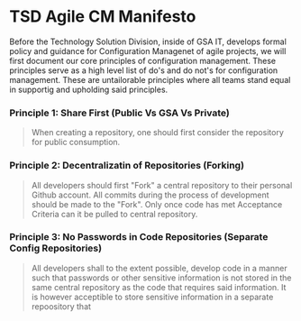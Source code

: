 # TSD Agile CM Manifesto
Before the Technology Solution Division, inside of GSA IT, develops formal policy and guidance for Configuration Managenet of agile projects, we will first document our core principles of configuration management. These principles serve as a high level list of do's and do not's for configuration management. These are untailorable principles where all teams stand equal in supportig and upholding said principles.

### Principle 1: Share First (Public Vs GSA Vs Private)
> When creating a repository, one should first consider the repository for public consumption.

### Principle 2: Decentralizatin of Repositories (Forking)
> All developers should first "Fork" a central repository to their personal Github account. All commits during the process of development should be made to the "Fork". Only once code has met Acceptance Criteria can it be pulled to central repository.

### Principle 3: No Passwords in Code Repositories (Separate Config Repositories)
> All developers shall to the extent possible, develop code in a manner such that passwords or other sensitive information is not stored in the same central repository as the code that requires said information. 
> It is however acceptible to store sensitive information in a separate repoository that 
